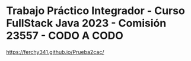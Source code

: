 <h1 style: "text-align: center"> Trabajo Práctico Integrador - Curso FullStack Java 2023 - Comisión 23557 -
CODO A CODO </h1>

https://ferchy341.github.io/Prueba2cac/
